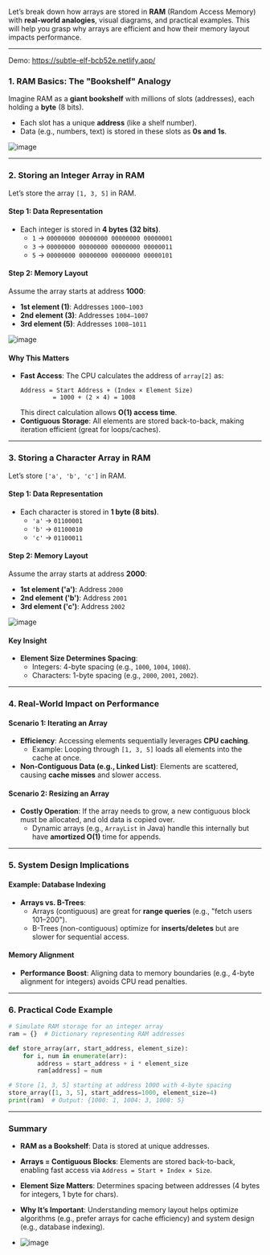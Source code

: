 Let’s break down how arrays are stored in **RAM** (Random Access Memory) with **real-world analogies**, visual diagrams, and practical examples. This will help you grasp why arrays are efficient and how their memory layout impacts performance.

---
Demo: https://subtle-elf-bcb52e.netlify.app/


### **1. RAM Basics: The "Bookshelf" Analogy**
Imagine RAM as a **giant bookshelf** with millions of slots (addresses), each holding a **byte** (8 bits).  
- Each slot has a unique **address** (like a shelf number).  
- Data (e.g., numbers, text) is stored in these slots as **0s and 1s**.  

![image](https://github.com/user-attachments/assets/3cf64ef7-d605-40d4-9d56-c8de406a62cc)


---

### **2. Storing an Integer Array in RAM**
Let’s store the array `[1, 3, 5]` in RAM.  

#### **Step 1: Data Representation**
- Each integer is stored in **4 bytes (32 bits)**.  
  - `1` → `00000000 00000000 00000000 00000001`  
  - `3` → `00000000 00000000 00000000 00000011`  
  - `5` → `00000000 00000000 00000000 00000101`  

#### **Step 2: Memory Layout**
Assume the array starts at address **1000**:  
- **1st element (1)**: Addresses `1000–1003`  
- **2nd element (3)**: Addresses `1004–1007`  
- **3rd element (5)**: Addresses `1008–1011`  

![image](https://github.com/user-attachments/assets/cfb12945-b13e-4a02-9935-3e96e5a2d0d7)


#### **Why This Matters**  
- **Fast Access**: The CPU calculates the address of `array[2]` as:  
  ```  
  Address = Start Address + (Index × Element Size)  
           = 1000 + (2 × 4) = 1008  
  ```  
  This direct calculation allows **O(1) access time**.  
- **Contiguous Storage**: All elements are stored back-to-back, making iteration efficient (great for loops/caches).  

---

### **3. Storing a Character Array in RAM**
Let’s store `['a', 'b', 'c']` in RAM.  

#### **Step 1: Data Representation**
- Each character is stored in **1 byte (8 bits)**.  
  - `'a'` → `01100001`  
  - `'b'` → `01100010`  
  - `'c'` → `01100011`  

#### **Step 2: Memory Layout**
Assume the array starts at address **2000**:  
- **1st element ('a')**: Address `2000`  
- **2nd element ('b')**: Address `2001`  
- **3rd element ('c')**: Address `2002`  

![image](https://github.com/user-attachments/assets/76ce53c1-b170-4b5c-8c4b-feaaaf7f565d)


#### **Key Insight**  
- **Element Size Determines Spacing**:  
  - Integers: 4-byte spacing (e.g., `1000`, `1004`, `1008`).  
  - Characters: 1-byte spacing (e.g., `2000`, `2001`, `2002`).  

---

### **4. Real-World Impact on Performance**
#### **Scenario 1: Iterating an Array**  
- **Efficiency**: Accessing elements sequentially leverages **CPU caching**.  
  - Example: Looping through `[1, 3, 5]` loads all elements into the cache at once.  
- **Non-Contiguous Data (e.g., Linked List)**: Elements are scattered, causing **cache misses** and slower access.  

#### **Scenario 2: Resizing an Array**  
- **Costly Operation**: If the array needs to grow, a new contiguous block must be allocated, and old data is copied over.  
  - Dynamic arrays (e.g., `ArrayList` in Java) handle this internally but have **amortized O(1)** time for appends.  

---

### **5. System Design Implications**
#### **Example: Database Indexing**  
- **Arrays vs. B-Trees**:  
  - Arrays (contiguous) are great for **range queries** (e.g., "fetch users 101–200").  
  - B-Trees (non-contiguous) optimize for **inserts/deletes** but are slower for sequential access.  

#### **Memory Alignment**  
- **Performance Boost**: Aligning data to memory boundaries (e.g., 4-byte alignment for integers) avoids CPU read penalties.  

---

### **6. Practical Code Example**
```python
# Simulate RAM storage for an integer array
ram = {}  # Dictionary representing RAM addresses

def store_array(arr, start_address, element_size):
    for i, num in enumerate(arr):
        address = start_address + i * element_size
        ram[address] = num

# Store [1, 3, 5] starting at address 1000 with 4-byte spacing
store_array([1, 3, 5], start_address=1000, element_size=4)
print(ram)  # Output: {1000: 1, 1004: 3, 1008: 5}
```

---

### **Summary**  
- **RAM as a Bookshelf**: Data is stored at unique addresses.  
- **Arrays = Contiguous Blocks**: Elements are stored back-to-back, enabling fast access via `Address = Start + Index × Size`.  
- **Element Size Matters**: Determines spacing between addresses (4 bytes for integers, 1 byte for chars).  
- **Why It’s Important**: Understanding memory layout helps optimize algorithms (e.g., prefer arrays for cache efficiency) and system design (e.g., database indexing).

- ![image](https://github.com/user-attachments/assets/62f1eba2-aff7-421a-9629-a548ac1d1446)
